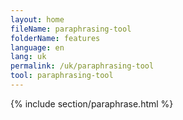 ```yaml
---
layout: home
fileName: paraphrasing-tool
folderName: features
language: en
lang: uk
permalink: /uk/paraphrasing-tool
tool: paraphrasing-tool
---
```

{% include section/paraphrase.html %}
